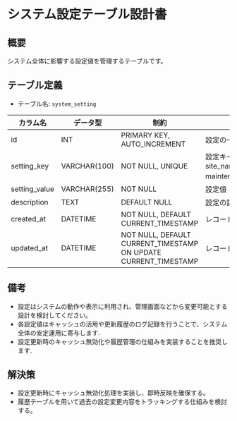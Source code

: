 # システム設定テーブル設計書

## 概要
システム全体に影響する設定値を管理するテーブルです。

## テーブル定義
- テーブル名: `system_setting`

| カラム名      | データ型      | 制約                                      | 説明                                  |
|---------------|---------------|-------------------------------------------|---------------------------------------|
| id            | INT           | PRIMARY KEY, AUTO_INCREMENT               | 設定の一意な識別子                     |
| setting_key   | VARCHAR(100)  | NOT NULL, UNIQUE                          | 設定キー（例: site_name, maintenance_mode）|
| setting_value | VARCHAR(255)  | NOT NULL                                  | 設定値                                |
| description   | TEXT          | DEFAULT NULL                              | 設定の詳細説明                        |
| created_at    | DATETIME      | NOT NULL, DEFAULT CURRENT_TIMESTAMP       | レコード作成日時                      |
| updated_at    | DATETIME      | NOT NULL, DEFAULT CURRENT_TIMESTAMP ON UPDATE CURRENT_TIMESTAMP | レコード更新日時    |

## 備考
- 設定はシステムの動作や表示に利用され、管理画面などから変更可能とする設計を検討してください。
- 各設定値はキャッシュの活用や更新履歴のログ記録を行うことで、システム全体の安定運用に寄与します.
- 設定更新時のキャッシュ無効化や履歴管理の仕組みを実装することを推奨します.

## 解決策
- 設定更新時にキャッシュ無効化処理を実装し、即時反映を確保する。
- 履歴テーブルを用いて過去の設定変更内容をトラッキングする仕組みを検討する。

